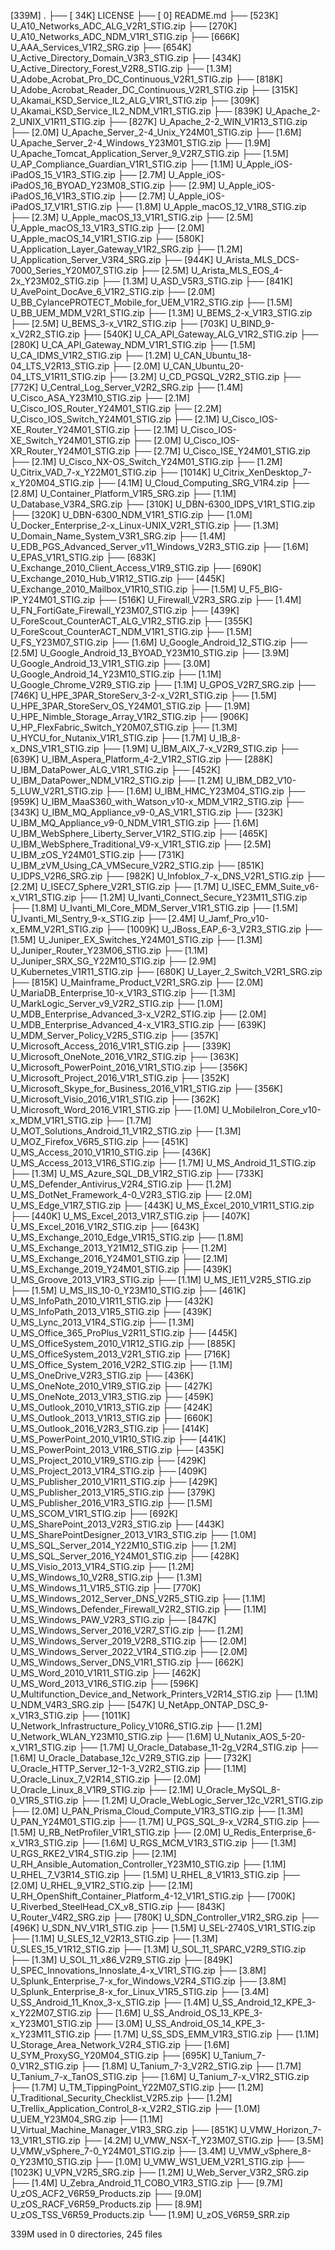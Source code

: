 [339M]  .
├── [ 34K]  LICENSE
├── [   0]  README.md
├── [523K]  U_A10_Networks_ADC_ALG_V2R1_STIG.zip
├── [270K]  U_A10_Networks_ADC_NDM_V1R1_STIG.zip
├── [666K]  U_AAA_Services_V1R2_SRG.zip
├── [654K]  U_Active_Directory_Domain_V3R3_STIG.zip
├── [434K]  U_Active_Directory_Forest_V2R8_STIG.zip
├── [1.3M]  U_Adobe_Acrobat_Pro_DC_Continuous_V2R1_STIG.zip
├── [818K]  U_Adobe_Acrobat_Reader_DC_Continuous_V2R1_STIG.zip
├── [315K]  U_Akamai_KSD_Service_IL2_ALG_V1R1_STIG.zip
├── [309K]  U_Akamai_KSD_Service_IL2_NDM_V1R1_STIG.zip
├── [839K]  U_Apache_2-2_UNIX_V1R11_STIG.zip
├── [827K]  U_Apache_2-2_WIN_V1R13_STIG.zip
├── [2.0M]  U_Apache_Server_2-4_Unix_Y24M01_STIG.zip
├── [1.6M]  U_Apache_Server_2-4_Windows_Y23M01_STIG.zip
├── [1.9M]  U_Apache_Tomcat_Application_Server_9_V2R7_STIG.zip
├── [1.5M]  U_AP_Compliance_Guardian_V1R1_STIG.zip
├── [1.1M]  U_Apple_iOS-iPadOS_15_V1R3_STIG.zip
├── [2.7M]  U_Apple_iOS-iPadOS_16_BYOAD_Y23M08_STIG.zip
├── [2.9M]  U_Apple_iOS-iPadOS_16_V1R3_STIG.zip
├── [2.7M]  U_Apple_iOS-iPadOS_17_V1R1_STIG.zip
├── [1.8M]  U_Apple_macOS_12_V1R8_STIG.zip
├── [2.3M]  U_Apple_macOS_13_V1R1_STIG.zip
├── [2.5M]  U_Apple_macOS_13_V1R3_STIG.zip
├── [2.0M]  U_Apple_macOS_14_V1R1_STIG.zip
├── [580K]  U_Application_Layer_Gateway_V1R2_SRG.zip
├── [1.2M]  U_Application_Server_V3R4_SRG.zip
├── [944K]  U_Arista_MLS_DCS-7000_Series_Y20M07_STIG.zip
├── [2.5M]  U_Arista_MLS_EOS_4-2x_Y23M02_STIG.zip
├── [1.3M]  U_ASD_V5R3_STIG.zip
├── [841K]  U_AvePoint_DocAve_6_V1R2_STIG.zip
├── [2.0M]  U_BB_CylancePROTECT_Mobile_for_UEM_V1R2_STIG.zip
├── [1.5M]  U_BB_UEM_MDM_V2R1_STIG.zip
├── [1.3M]  U_BEMS_2-x_V1R3_STIG.zip
├── [2.5M]  U_BEMS_3-x_V1R2_STIG.zip
├── [703K]  U_BIND_9-x_V2R2_STIG.zip
├── [540K]  U_CA_API_Gateway_ALG_V1R2_STIG.zip
├── [280K]  U_CA_API_Gateway_NDM_V1R1_STIG.zip
├── [1.5M]  U_CA_IDMS_V1R2_STIG.zip
├── [1.2M]  U_CAN_Ubuntu_18-04_LTS_V2R13_STIG.zip
├── [2.0M]  U_CAN_Ubuntu_20-04_LTS_V1R11_STIG.zip
├── [3.2M]  U_CD_PGSQL_V2R2_STIG.zip
├── [772K]  U_Central_Log_Server_V2R2_SRG.zip
├── [1.4M]  U_Cisco_ASA_Y23M10_STIG.zip
├── [2.1M]  U_Cisco_IOS_Router_Y24M01_STIG.zip
├── [2.2M]  U_Cisco_IOS_Switch_Y24M01_STIG.zip
├── [2.1M]  U_Cisco_IOS-XE_Router_Y24M01_STIG.zip
├── [2.1M]  U_Cisco_IOS-XE_Switch_Y24M01_STIG.zip
├── [2.0M]  U_Cisco_IOS-XR_Router_Y24M01_STIG.zip
├── [2.7M]  U_Cisco_ISE_Y24M01_STIG.zip
├── [2.1M]  U_Cisco_NX-OS_Switch_Y24M01_STIG.zip
├── [1.2M]  U_Citrix_VAD_7-x_Y22M01_STIG.zip
├── [1014K]  U_Citrix_XenDesktop_7-x_Y20M04_STIG.zip
├── [4.1M]  U_Cloud_Computing_SRG_V1R4.zip
├── [2.8M]  U_Container_Platform_V1R5_SRG.zip
├── [1.1M]  U_Database_V3R4_SRG.zip
├── [310K]  U_DBN-6300_IDPS_V1R1_STIG.zip
├── [320K]  U_DBN-6300_NDM_V1R1_STIG.zip
├── [1.0M]  U_Docker_Enterprise_2-x_Linux-UNIX_V2R1_STIG.zip
├── [1.3M]  U_Domain_Name_System_V3R1_SRG.zip
├── [1.4M]  U_EDB_PGS_Advanced_Server_v11_Windows_V2R3_STIG.zip
├── [1.6M]  U_EPAS_V1R1_STIG.zip
├── [683K]  U_Exchange_2010_Client_Access_V1R9_STIG.zip
├── [690K]  U_Exchange_2010_Hub_V1R12_STIG.zip
├── [445K]  U_Exchange_2010_Mailbox_V1R10_STIG.zip
├── [1.5M]  U_F5_BIG-IP_Y24M01_STIG.zip
├── [516K]  U_Firewall_V2R3_SRG.zip
├── [1.4M]  U_FN_FortiGate_Firewall_Y23M07_STIG.zip
├── [439K]  U_ForeScout_CounterACT_ALG_V1R2_STIG.zip
├── [355K]  U_ForeScout_CounterACT_NDM_V1R1_STIG.zip
├── [1.5M]  U_FS_Y23M07_STIG.zip
├── [1.6M]  U_Google_Android_12_STIG.zip
├── [2.5M]  U_Google_Android_13_BYOAD_Y23M10_STIG.zip
├── [3.9M]  U_Google_Android_13_V1R1_STIG.zip
├── [3.0M]  U_Google_Android_14_Y23M10_STIG.zip
├── [1.1M]  U_Google_Chrome_V2R9_STIG.zip
├── [1.1M]  U_GPOS_V2R7_SRG.zip
├── [746K]  U_HPE_3PAR_StoreServ_3-2-x_V2R1_STIG.zip
├── [1.5M]  U_HPE_3PAR_StoreServ_OS_Y24M01_STIG.zip
├── [1.9M]  U_HPE_Nimble_Storage_Array_V1R2_STIG.zip
├── [906K]  U_HP_FlexFabric_Switch_Y20M07_STIG.zip
├── [1.3M]  U_HYCU_for_Nutanix_V1R1_STIG.zip
├── [1.7M]  U_IB_8-x_DNS_V1R1_STIG.zip
├── [1.9M]  U_IBM_AIX_7-x_V2R9_STIG.zip
├── [639K]  U_IBM_Aspera_Platform_4-2_V1R2_STIG.zip
├── [288K]  U_IBM_DataPower_ALG_V1R1_STIG.zip
├── [452K]  U_IBM_DataPower_NDM_V1R2_STIG.zip
├── [1.2M]  U_IBM_DB2_V10-5_LUW_V2R1_STIG.zip
├── [1.6M]  U_IBM_HMC_Y23M04_STIG.zip
├── [959K]  U_IBM_MaaS360_with_Watson_v10-x_MDM_V1R2_STIG.zip
├── [343K]  U_IBM_MQ_Appliance_v9-0_AS_V1R1_STIG.zip
├── [323K]  U_IBM_MQ_Appliance_v9-0_NDM_V1R1_STIG.zip
├── [1.6M]  U_IBM_WebSphere_Liberty_Server_V1R2_STIG.zip
├── [465K]  U_IBM_WebSphere_Traditional_V9-x_V1R1_STIG.zip
├── [2.5M]  U_IBM_zOS_Y24M01_STIG.zip
├── [731K]  U_IBM_zVM_Using_CA_VMSecure_V2R2_STIG.zip
├── [851K]  U_IDPS_V2R6_SRG.zip
├── [982K]  U_Infoblox_7-x_DNS_V2R1_STIG.zip
├── [2.2M]  U_ISEC7_Sphere_V2R1_STIG.zip
├── [1.7M]  U_ISEC_EMM_Suite_v6-x_V1R1_STIG.zip
├── [1.2M]  U_Ivanti_Connect_Secure_Y23M11_STIG.zip
├── [1.8M]  U_Ivanti_MI_Core_MDM_Server_V1R1_STIG.zip
├── [1.5M]  U_Ivanti_MI_Sentry_9-x_STIG.zip
├── [2.4M]  U_Jamf_Pro_v10-x_EMM_V2R1_STIG.zip
├── [1009K]  U_JBoss_EAP_6-3_V2R3_STIG.zip
├── [1.5M]  U_Juniper_EX_Switches_Y24M01_STIG.zip
├── [1.3M]  U_Juniper_Router_Y23M06_STIG.zip
├── [1.1M]  U_Juniper_SRX_SG_Y22M10_STIG.zip
├── [2.9M]  U_Kubernetes_V1R11_STIG.zip
├── [680K]  U_Layer_2_Switch_V2R1_SRG.zip
├── [815K]  U_Mainframe_Product_V2R1_SRG.zip
├── [2.0M]  U_MariaDB_Enterprise_10-x_V1R3_STIG.zip
├── [1.3M]  U_MarkLogic_Server_v9_V2R2_STIG.zip
├── [1.0M]  U_MDB_Enterprise_Advanced_3-x_V2R2_STIG.zip
├── [2.0M]  U_MDB_Enterprise_Advanced_4-x_V1R3_STIG.zip
├── [639K]  U_MDM_Server_Policy_V2R5_STIG.zip
├── [357K]  U_Microsoft_Access_2016_V1R1_STIG.zip
├── [339K]  U_Microsoft_OneNote_2016_V1R2_STIG.zip
├── [363K]  U_Microsoft_PowerPoint_2016_V1R1_STIG.zip
├── [356K]  U_Microsoft_Project_2016_V1R1_STIG.zip
├── [352K]  U_Microsoft_Skype_for_Business_2016_V1R1_STIG.zip
├── [356K]  U_Microsoft_Visio_2016_V1R1_STIG.zip
├── [362K]  U_Microsoft_Word_2016_V1R1_STIG.zip
├── [1.0M]  U_MobileIron_Core_v10-x_MDM_V1R1_STIG.zip
├── [1.7M]  U_MOT_Solutions_Android_11_V1R2_STIG.zip
├── [1.3M]  U_MOZ_Firefox_V6R5_STIG.zip
├── [451K]  U_MS_Access_2010_V1R10_STIG.zip
├── [436K]  U_MS_Access_2013_V1R6_STIG.zip
├── [1.7M]  U_MS_Android_11_STIG.zip
├── [1.3M]  U_MS_Azure_SQL_DB_V1R2_STIG.zip
├── [733K]  U_MS_Defender_Antivirus_V2R4_STIG.zip
├── [1.2M]  U_MS_DotNet_Framework_4-0_V2R3_STIG.zip
├── [2.0M]  U_MS_Edge_V1R7_STIG.zip
├── [443K]  U_MS_Excel_2010_V1R11_STIG.zip
├── [440K]  U_MS_Excel_2013_V1R7_STIG.zip
├── [407K]  U_MS_Excel_2016_V1R2_STIG.zip
├── [643K]  U_MS_Exchange_2010_Edge_V1R15_STIG.zip
├── [1.8M]  U_MS_Exchange_2013_Y21M12_STIG.zip
├── [1.2M]  U_MS_Exchange_2016_Y24M01_STIG.zip
├── [2.1M]  U_MS_Exchange_2019_Y24M01_STIG.zip
├── [439K]  U_MS_Groove_2013_V1R3_STIG.zip
├── [1.1M]  U_MS_IE11_V2R5_STIG.zip
├── [1.5M]  U_MS_IIS_10-0_Y23M10_STIG.zip
├── [461K]  U_MS_InfoPath_2010_V1R11_STIG.zip
├── [432K]  U_MS_InfoPath_2013_V1R5_STIG.zip
├── [439K]  U_MS_Lync_2013_V1R4_STIG.zip
├── [1.3M]  U_MS_Office_365_ProPlus_V2R11_STIG.zip
├── [445K]  U_MS_OfficeSystem_2010_V1R12_STIG.zip
├── [885K]  U_MS_OfficeSystem_2013_V2R1_STIG.zip
├── [716K]  U_MS_Office_System_2016_V2R2_STIG.zip
├── [1.1M]  U_MS_OneDrive_V2R3_STIG.zip
├── [436K]  U_MS_OneNote_2010_V1R9_STIG.zip
├── [427K]  U_MS_OneNote_2013_V1R3_STIG.zip
├── [459K]  U_MS_Outlook_2010_V1R13_STIG.zip
├── [424K]  U_MS_Outlook_2013_V1R13_STIG.zip
├── [660K]  U_MS_Outlook_2016_V2R3_STIG.zip
├── [414K]  U_MS_PowerPoint_2010_V1R10_STIG.zip
├── [441K]  U_MS_PowerPoint_2013_V1R6_STIG.zip
├── [435K]  U_MS_Project_2010_V1R9_STIG.zip
├── [429K]  U_MS_Project_2013_V1R4_STIG.zip
├── [409K]  U_MS_Publisher_2010_V1R11_STIG.zip
├── [429K]  U_MS_Publisher_2013_V1R5_STIG.zip
├── [379K]  U_MS_Publisher_2016_V1R3_STIG.zip
├── [1.5M]  U_MS_SCOM_V1R1_STIG.zip
├── [692K]  U_MS_SharePoint_2013_V2R3_STIG.zip
├── [443K]  U_MS_SharePointDesigner_2013_V1R3_STIG.zip
├── [1.0M]  U_MS_SQL_Server_2014_Y22M10_STIG.zip
├── [1.2M]  U_MS_SQL_Server_2016_Y24M01_STIG.zip
├── [428K]  U_MS_Visio_2013_V1R4_STIG.zip
├── [1.2M]  U_MS_Windows_10_V2R8_STIG.zip
├── [1.3M]  U_MS_Windows_11_V1R5_STIG.zip
├── [770K]  U_MS_Windows_2012_Server_DNS_V2R5_STIG.zip
├── [1.1M]  U_MS_Windows_Defender_Firewall_V2R2_STIG.zip
├── [1.1M]  U_MS_Windows_PAW_V2R3_STIG.zip
├── [847K]  U_MS_Windows_Server_2016_V2R7_STIG.zip
├── [1.2M]  U_MS_Windows_Server_2019_V2R8_STIG.zip
├── [2.0M]  U_MS_Windows_Server_2022_V1R4_STIG.zip
├── [2.0M]  U_MS_Windows_Server_DNS_V1R1_STIG.zip
├── [662K]  U_MS_Word_2010_V1R11_STIG.zip
├── [462K]  U_MS_Word_2013_V1R6_STIG.zip
├── [596K]  U_Multifunction_Device_and_Network_Printers_V2R14_STIG.zip
├── [1.1M]  U_NDM_V4R3_SRG.zip
├── [547K]  U_NetApp_ONTAP_DSC_9-x_V1R3_STIG.zip
├── [1011K]  U_Network_Infrastructure_Policy_V10R6_STIG.zip
├── [1.2M]  U_Network_WLAN_Y23M10_STIG.zip
├── [1.6M]  U_Nutanix_AOS_5-20-x_V1R1_STIG.zip
├── [1.7M]  U_Oracle_Database_11-2g_V2R4_STIG.zip
├── [1.6M]  U_Oracle_Database_12c_V2R9_STIG.zip
├── [732K]  U_Oracle_HTTP_Server_12-1-3_V2R2_STIG.zip
├── [1.1M]  U_Oracle_Linux_7_V2R14_STIG.zip
├── [2.0M]  U_Oracle_Linux_8_V1R9_STIG.zip
├── [2.1M]  U_Oracle_MySQL_8-0_V1R5_STIG.zip
├── [1.2M]  U_Oracle_WebLogic_Server_12c_V2R1_STIG.zip
├── [2.0M]  U_PAN_Prisma_Cloud_Compute_V1R3_STIG.zip
├── [1.3M]  U_PAN_Y24M01_STIG.zip
├── [1.7M]  U_PGS_SQL_9-x_V2R4_STIG.zip
├── [1.5M]  U_RB_NetProfiler_V1R1_STIG.zip
├── [2.0M]  U_Redis_Enterprise_6-x_V1R3_STIG.zip
├── [1.6M]  U_RGS_MCM_V1R3_STIG.zip
├── [1.3M]  U_RGS_RKE2_V1R4_STIG.zip
├── [2.1M]  U_RH_Ansible_Automation_Controller_Y23M10_STIG.zip
├── [1.1M]  U_RHEL_7_V3R14_STIG.zip
├── [1.5M]  U_RHEL_8_V1R13_STIG.zip
├── [2.0M]  U_RHEL_9_V1R2_STIG.zip
├── [2.1M]  U_RH_OpenShift_Container_Platform_4-12_V1R1_STIG.zip
├── [700K]  U_Riverbed_SteelHead_CX_v8_STIG.zip
├── [843K]  U_Router_V4R2_SRG.zip
├── [780K]  U_SDN_Controller_V1R2_SRG.zip
├── [496K]  U_SDN_NV_V1R1_STIG.zip
├── [1.5M]  U_SEL-2740S_V1R1_STIG.zip
├── [1.1M]  U_SLES_12_V2R13_STIG.zip
├── [1.3M]  U_SLES_15_V1R12_STIG.zip
├── [1.3M]  U_SOL_11_SPARC_V2R9_STIG.zip
├── [1.3M]  U_SOL_11_x86_V2R9_STIG.zip
├── [849K]  U_SPEC_Innovations_Innoslate_4-x_V1R1_STIG.zip
├── [3.8M]  U_Splunk_Enterprise_7-x_for_Windows_V2R4_STIG.zip
├── [3.8M]  U_Splunk_Enterprise_8-x_for_Linux_V1R5_STIG.zip
├── [3.4M]  U_SS_Android_11_Knox_3-x_STIG.zip
├── [1.4M]  U_SS_Android_12_KPE_3-x_Y22M07_STIG.zip
├── [1.6M]  U_SS_Android_OS_13_KPE_3-x_Y23M01_STIG.zip
├── [3.0M]  U_SS_Android_OS_14_KPE_3-x_Y23M11_STIG.zip
├── [1.7M]  U_SS_SDS_EMM_V1R3_STIG.zip
├── [1.1M]  U_Storage_Area_Network_V2R4_STIG.zip
├── [1.6M]  U_SYM_ProxySG_Y20M04_STIG.zip
├── [695K]  U_Tanium_7-0_V1R2_STIG.zip
├── [1.8M]  U_Tanium_7-3_V2R2_STIG.zip
├── [1.7M]  U_Tanium_7-x_TanOS_STIG.zip
├── [1.6M]  U_Tanium_7-x_V1R2_STIG.zip
├── [1.7M]  U_TM_TippingPoint_Y22M07_STIG.zip
├── [1.2M]  U_Traditional_Security_Checklist_V2R5.zip
├── [1.2M]  U_Trellix_Application_Control_8-x_V2R2_STIG.zip
├── [1.0M]  U_UEM_Y23M04_SRG.zip
├── [1.1M]  U_Virtual_Machine_Manager_V1R3_SRG.zip
├── [851K]  U_VMW_Horizon_7-13_V1R1_STIG.zip
├── [4.2M]  U_VMW_NSX-T_Y23M07_STIG.zip
├── [3.5M]  U_VMW_vSphere_7-0_Y24M01_STIG.zip
├── [3.4M]  U_VMW_vSphere_8-0_Y23M10_STIG.zip
├── [1.0M]  U_VMW_WS1_UEM_V2R1_STIG.zip
├── [1023K]  U_VPN_V2R5_SRG.zip
├── [1.2M]  U_Web_Server_V3R2_SRG.zip
├── [1.4M]  U_Zebra_Android_11_COBO_V1R3_STIG.zip
├── [9.7M]  U_zOS_ACF2_V6R59_Products.zip
├── [9.0M]  U_zOS_RACF_V6R59_Products.zip
├── [8.9M]  U_zOS_TSS_V6R59_Products.zip
└── [1.9M]  U_zOS_V6R59_SRR.zip

 339M used in 0 directories, 245 files
